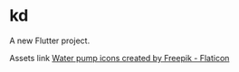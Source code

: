 # kd

A new Flutter project.



Assets link
<a href="https://www.flaticon.com/free-icons/water-pump" title="water pump icons">Water pump icons created by Freepik - Flaticon</a>